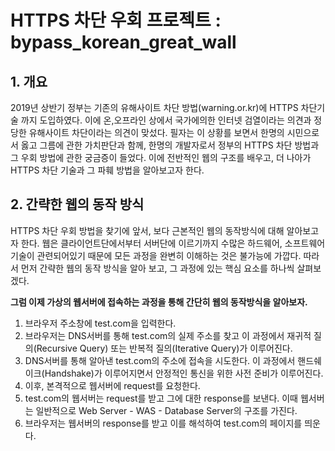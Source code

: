 # HTTPS 차단 우회 프로젝트 : bypass_korean_great_wall
## 1. 개요
2019년 상반기 정부는 기존의 유해사이트 차단 방법(warning.or.kr)에 HTTPS 차단기술 까지 도입하였다. 이에 온,오프라인 상에서 국가에의한 인터넷 검열이라는 의견과 정당한 유해사이트 차단이라는 의견이 맞섰다. 필자는 이 상황를 보면서 한명의 시민으로서 
옳고 그름에 관한 가치판단과 함께, 한명의 개발자로서 정부의 HTTPS 차단 방법과 그 우회 방법에 관한 궁금증이 들었다. 이에 전반적인 웹의 구조를 배우고, 
더 나아가 HTTPS 차단 기술과 그 파훼 방법을 알아보고자 한다.

## 2. 간략한 웹의 동작 방식
HTTPS 차단 우회 방법을 찾기에 앞서, 보다 근본적인 웹의 동작방식에 대해 알아보고자 한다. 웹은 클라이언트단에서부터 서버단에 이르기까지 수많은 하드웨어, 소프트웨어 기술이 관련되어있기 때문에 모든 과정을 완변히 이해하는 것은 불가능에 가깝다. 따라서 먼저 간략한 웹의 동작 방식을 알아 보고, 그 과정에 있는 핵심 요소를 하나씩 살펴보겠다.


**그럼 이제 가상의 웹서버에 접속하는 과정을 통해 간단히 웹의 동작방식을 알아보자.**
  1. 브라우저 주소창에 test.com을 입력한다.
  2. 브라우저는 DNS서버를 통해 test.com의 실제 주소를 찾고 이 과정에서 재귀적 질의(Recursive Query) 또는 반복적 질의(Iterative Query)가 이루어진다.
  3. DNS서버를 통해 알아낸 test.com의 주소에 접속을 시도한다. 이 과정에서 핸드쉐이크(Handshake)가 이루어지면서 안정적인 통신을 위한 사전 준비가 이루어진다.
  4. 이후, 본격적으로 웹서버에 request를 요청한다.
  5. test.com의 웹서버는 request를 받고 그에 대한 response를 보낸다. 이때 웹서버는 일반적으로 Web Server - WAS - Database Server의 구조를 가진다.
  6. 브라우저는 웹서버의 response를 받고 이를 해석하여 test.com의 페이지를 띄운다.
